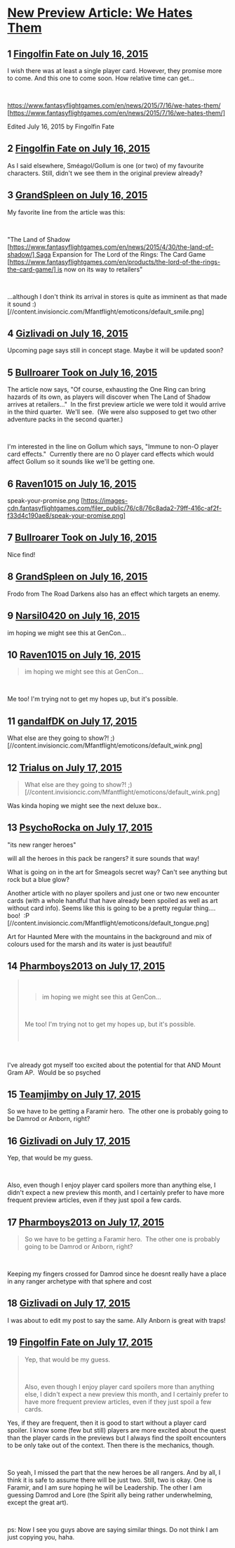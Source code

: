 # [New Preview Article: We Hates Them](https://community.fantasyflightgames.com/topic/182657-new-preview-article-we-hates-them/)

## 1 [Fingolfin Fate on July 16, 2015](https://community.fantasyflightgames.com/topic/182657-new-preview-article-we-hates-them/?do=findComment&comment=1694507)

I wish there was at least a single player card. However, they promise more to come. And this one to come soon. How relative time can get...

 

https://www.fantasyflightgames.com/en/news/2015/7/16/we-hates-them/ [https://www.fantasyflightgames.com/en/news/2015/7/16/we-hates-them/]

Edited July 16, 2015 by Fingolfin Fate

## 2 [Fingolfin Fate on July 16, 2015](https://community.fantasyflightgames.com/topic/182657-new-preview-article-we-hates-them/?do=findComment&comment=1694521)

As I said elsewhere, Sméagol/Gollum is one (or two) of my favourite characters. Still, didn't we see them in the original preview already?

## 3 [GrandSpleen on July 16, 2015](https://community.fantasyflightgames.com/topic/182657-new-preview-article-we-hates-them/?do=findComment&comment=1694551)

My favorite line from the article was this:

 

"The Land of Shadow [https://www.fantasyflightgames.com/en/news/2015/4/30/the-land-of-shadow/] Saga Expansion for The Lord of the Rings: The Card Game [https://www.fantasyflightgames.com/en/products/the-lord-of-the-rings-the-card-game/] is now on its way to retailers"

 

...although I don't think its arrival in stores is quite as imminent as that made it sound :) [//content.invisioncic.com/Mfantflight/emoticons/default_smile.png]

## 4 [Gizlivadi on July 16, 2015](https://community.fantasyflightgames.com/topic/182657-new-preview-article-we-hates-them/?do=findComment&comment=1694561)

Upcoming page says still in concept stage. Maybe it will be updated soon?

## 5 [Bullroarer Took on July 16, 2015](https://community.fantasyflightgames.com/topic/182657-new-preview-article-we-hates-them/?do=findComment&comment=1694570)

The article now says, "Of course, exhausting the One Ring can bring hazards of its own, as players will discover when The Land of Shadow arrives at retailers…"  In the first preview article we were told it would arrive in the third quarter.  We'll see.  (We were also supposed to get two other adventure packs in the second quarter.)

 

I'm interested in the line on Gollum which says, "Immune to non-O player card effects."  Currently there are no O player card effects which would affect Gollum so it sounds like we'll be getting one.

## 6 [Raven1015 on July 16, 2015](https://community.fantasyflightgames.com/topic/182657-new-preview-article-we-hates-them/?do=findComment&comment=1694572)

speak-your-promise.png [https://images-cdn.fantasyflightgames.com/filer_public/76/c8/76c8ada2-79ff-416c-af2f-f33d4c190ae8/speak-your-promise.png]

## 7 [Bullroarer Took on July 16, 2015](https://community.fantasyflightgames.com/topic/182657-new-preview-article-we-hates-them/?do=findComment&comment=1694580)

Nice find!

## 8 [GrandSpleen on July 16, 2015](https://community.fantasyflightgames.com/topic/182657-new-preview-article-we-hates-them/?do=findComment&comment=1694602)

Frodo from The Road Darkens also has an effect which targets an enemy.

## 9 [Narsil0420 on July 16, 2015](https://community.fantasyflightgames.com/topic/182657-new-preview-article-we-hates-them/?do=findComment&comment=1694613)

im hoping we might see this at GenCon...

## 10 [Raven1015 on July 16, 2015](https://community.fantasyflightgames.com/topic/182657-new-preview-article-we-hates-them/?do=findComment&comment=1694617)

> im hoping we might see this at GenCon...

 

Me too! I'm trying not to get my hopes up, but it's possible.

## 11 [gandalfDK on July 17, 2015](https://community.fantasyflightgames.com/topic/182657-new-preview-article-we-hates-them/?do=findComment&comment=1694620)

What else are they going to show?! ;) [//content.invisioncic.com/Mfantflight/emoticons/default_wink.png]

## 12 [Trialus on July 17, 2015](https://community.fantasyflightgames.com/topic/182657-new-preview-article-we-hates-them/?do=findComment&comment=1694638)

> What else are they going to show?! ;) [//content.invisioncic.com/Mfantflight/emoticons/default_wink.png]

Was kinda hoping we might see the next deluxe box..

## 13 [PsychoRocka on July 17, 2015](https://community.fantasyflightgames.com/topic/182657-new-preview-article-we-hates-them/?do=findComment&comment=1694782)

"its new ranger heroes"

will all the heroes in this pack be rangers? it sure sounds that way!

What is going on in the art for Smeagols secret way? Can't see anything but rock but a blue glow?

Another article with no player spoilers and just one or two new encounter cards (with a whole handful that have already been spoiled as well as art without card info). Seems like this is going to be a pretty regular thing.... boo!  :P [//content.invisioncic.com/Mfantflight/emoticons/default_tongue.png]

Art for Haunted Mere with the mountains in the background and mix of colours used for the marsh and its water is just beautiful!

## 14 [Pharmboys2013 on July 17, 2015](https://community.fantasyflightgames.com/topic/182657-new-preview-article-we-hates-them/?do=findComment&comment=1694786)

>  
> 
> > im hoping we might see this at GenCon...
> 
>  
> 
> Me too! I'm trying not to get my hopes up, but it's possible.
> 
>  

 

I've already got myself too excited about the potential for that AND Mount Gram AP.  Would be so psyched

## 15 [Teamjimby on July 17, 2015](https://community.fantasyflightgames.com/topic/182657-new-preview-article-we-hates-them/?do=findComment&comment=1694791)

So we have to be getting a Faramir hero.  The other one is probably going to be Damrod or Anborn, right?

## 16 [Gizlivadi on July 17, 2015](https://community.fantasyflightgames.com/topic/182657-new-preview-article-we-hates-them/?do=findComment&comment=1694795)

Yep, that would be my guess.

 

Also, even though I enjoy player card spoilers more than anything else, I didn't expect a new preview this month, and I certainly prefer to have more frequent preview articles, even if they just spoil a few cards.

## 17 [Pharmboys2013 on July 17, 2015](https://community.fantasyflightgames.com/topic/182657-new-preview-article-we-hates-them/?do=findComment&comment=1694797)

> So we have to be getting a Faramir hero.  The other one is probably going to be Damrod or Anborn, right?

 

Keeping my fingers crossed for Damrod since he doesnt really have a place in any ranger archetype with that sphere and cost

## 18 [Gizlivadi on July 17, 2015](https://community.fantasyflightgames.com/topic/182657-new-preview-article-we-hates-them/?do=findComment&comment=1694802)

I was about to edit my post to say the same. Ally Anborn is great with traps!

## 19 [Fingolfin Fate on July 17, 2015](https://community.fantasyflightgames.com/topic/182657-new-preview-article-we-hates-them/?do=findComment&comment=1694942)

> Yep, that would be my guess.
> 
>  
> 
> Also, even though I enjoy player card spoilers more than anything else, I didn't expect a new preview this month, and I certainly prefer to have more frequent preview articles, even if they just spoil a few cards.

Yes, if they are frequent, then it is good to start without a player card spoiler. I know some (few but still) players are more excited about the quest than the player cards in the previews but I always find the spoilt encounters to be only take out of the context. Then there is the mechanics, though.

 

So yeah, I missed the part that the new heroes be all rangers. And by all, I think it is safe to assume there will be just two. Still, two is okay. One is Faramir, and I am sure hoping he will be Leadership. The other I am guessing Damrod and Lore (the Spirit ally being rather underwhelming, except the great art).

 

ps: Now I see you guys above are saying similar things. Do not think I am just copying you, haha.

